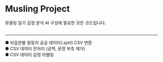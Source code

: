 # Musling Project
뮤즐링 일기 감정 분석 AI 구성에 필요한 모든 코드입니다.
<br><br>
<hr>

● 비출판물 말뭉치 공공 데이터(.sjml) CSV 변환 <br>
● CSV 데이터 전처리 (공백, 문장 부호 제거) <br>
● CSV 데이터 감정 라벨링 <br>
